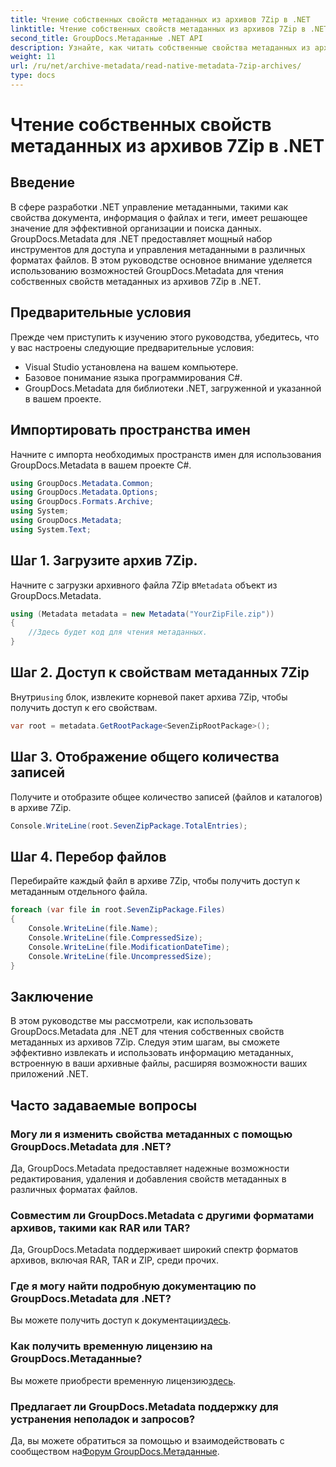 ```yaml
---
title: Чтение собственных свойств метаданных из архивов 7Zip в .NET
linktitle: Чтение собственных свойств метаданных из архивов 7Zip в .NET
second_title: GroupDocs.Метаданные .NET API
description: Узнайте, как читать собственные свойства метаданных из архивов 7Zip с помощью GroupDocs.Metadata для .NET. Расширьте возможности управления данными вашего приложения .NET.
weight: 11
url: /ru/net/archive-metadata/read-native-metadata-7zip-archives/
type: docs
---
```

# Чтение собственных свойств метаданных из архивов 7Zip в .NET

## Введение
В сфере разработки .NET управление метаданными, такими как свойства документа, информация о файлах и теги, имеет решающее значение для эффективной организации и поиска данных. GroupDocs.Metadata для .NET предоставляет мощный набор инструментов для доступа и управления метаданными в различных форматах файлов. В этом руководстве основное внимание уделяется использованию возможностей GroupDocs.Metadata для чтения собственных свойств метаданных из архивов 7Zip в .NET. 
## Предварительные условия
Прежде чем приступить к изучению этого руководства, убедитесь, что у вас настроены следующие предварительные условия:
- Visual Studio установлена на вашем компьютере.
- Базовое понимание языка программирования C#.
- GroupDocs.Metadata для библиотеки .NET, загруженной и указанной в вашем проекте.

## Импортировать пространства имен
Начните с импорта необходимых пространств имен для использования GroupDocs.Metadata в вашем проекте C#.
```csharp
using GroupDocs.Metadata.Common;
using GroupDocs.Metadata.Options;
using GroupDocs.Formats.Archive;
using System;
using GroupDocs.Metadata;
using System.Text;
```
## Шаг 1. Загрузите архив 7Zip.
 Начните с загрузки архивного файла 7Zip в`Metadata` объект из GroupDocs.Metadata.
```csharp
using (Metadata metadata = new Metadata("YourZipFile.zip"))
{
    //Здесь будет код для чтения метаданных.
}
```
## Шаг 2. Доступ к свойствам метаданных 7Zip
 Внутри`using` блок, извлеките корневой пакет архива 7Zip, чтобы получить доступ к его свойствам.
```csharp
var root = metadata.GetRootPackage<SevenZipRootPackage>();
```
## Шаг 3. Отображение общего количества записей
Получите и отобразите общее количество записей (файлов и каталогов) в архиве 7Zip.
```csharp
Console.WriteLine(root.SevenZipPackage.TotalEntries);
```
## Шаг 4. Перебор файлов
Перебирайте каждый файл в архиве 7Zip, чтобы получить доступ к метаданным отдельного файла.
```csharp
foreach (var file in root.SevenZipPackage.Files)
{
    Console.WriteLine(file.Name);
    Console.WriteLine(file.CompressedSize);
    Console.WriteLine(file.ModificationDateTime);
    Console.WriteLine(file.UncompressedSize);
}
```

## Заключение
В этом руководстве мы рассмотрели, как использовать GroupDocs.Metadata для .NET для чтения собственных свойств метаданных из архивов 7Zip. Следуя этим шагам, вы сможете эффективно извлекать и использовать информацию метаданных, встроенную в ваши архивные файлы, расширяя возможности ваших приложений .NET.

## Часто задаваемые вопросы
### Могу ли я изменить свойства метаданных с помощью GroupDocs.Metadata для .NET?
Да, GroupDocs.Metadata предоставляет надежные возможности редактирования, удаления и добавления свойств метаданных в различных форматах файлов.
### Совместим ли GroupDocs.Metadata с другими форматами архивов, такими как RAR или TAR?
Да, GroupDocs.Metadata поддерживает широкий спектр форматов архивов, включая RAR, TAR и ZIP, среди прочих.
### Где я могу найти подробную документацию по GroupDocs.Metadata для .NET?
 Вы можете получить доступ к документации[здесь](https://tutorials.groupdocs.com/metadata/net/).
### Как получить временную лицензию на GroupDocs.Метаданные?
 Вы можете приобрести временную лицензию[здесь](https://purchase.groupdocs.com/temporary-license/).
### Предлагает ли GroupDocs.Metadata поддержку для устранения неполадок и запросов?
 Да, вы можете обратиться за помощью и взаимодействовать с сообществом на[Форум GroupDocs.Метаданные](https://forum.groupdocs.com/c/metadata/14).
